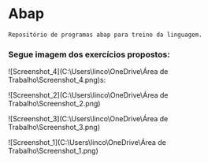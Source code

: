 # Abap

```
Repositório de programas abap para treino da linguagem.
```


<h3>Segue imagem dos exercícios propostos: </h3>

![Screenshot_4](C:\Users\linco\OneDrive\Área de Trabalho\Screenshot_4.png)s:

![Screenshot_2](C:\Users\linco\OneDrive\Área de Trabalho\Screenshot_2.png)

![Screenshot_3](C:\Users\linco\OneDrive\Área de Trabalho\Screenshot_3.png)

![Screenshot_1](C:\Users\linco\OneDrive\Área de Trabalho\Screenshot_1.png)
